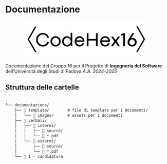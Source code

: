 # Documentazione
<p align=center>
<img src="https://github.com/CodeHex16/documentazione/blob/main/template/images/logo_extended_b.webp" width=400 alt="CodeHex16 Logo">
</p>

Documentazione del Gruppo 16 per il Progetto di **Ingegneria del Software** dell'Università degli Studi di Padova _A.A. 2024-2025_

## Struttura delle cartelle

```
.
└── documentazione/
    ├── 📂 template/        # file di template per i documenti/
    │   └── 📂 images/      # assets per i documenti
    ├── 📂 verbali/
    │   ├── 📂 interni/
    │   │   ├── 📂 source/
    │   │   └── 📄 *.pdf
    │   └── 📂 esterni/
    │       ├── 📂 source/
    │       └── 📄 *.pdf
    └── 📂 1 - candidatura
```
